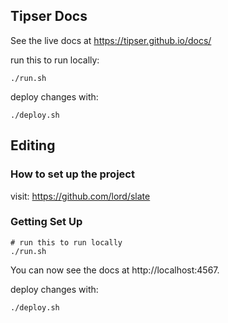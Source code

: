 Tipser Docs
---
See the live docs at https://tipser.github.io/docs/

run this to run locally:
```shell
./run.sh
```

deploy changes with:

```shell 
./deploy.sh
```


Editing
------------------------------

### How to set up the project

visit: https://github.com/lord/slate

### Getting Set Up

```shell
# run this to run locally
./run.sh
```

You can now see the docs at http://localhost:4567. 

deploy changes with:

```shell 
./deploy.sh
```